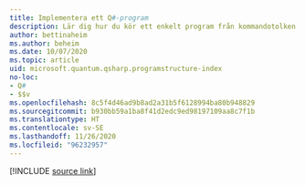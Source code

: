 ```yaml
---
title: Implementera ett Q#-program
description: Lär dig hur du kör ett enkelt program från kommandotolken i Q#.
author: bettinaheim
ms.author: beheim
ms.date: 10/07/2020
ms.topic: article
uid: microsoft.quantum.qsharp.programstructure-index
no-loc:
- Q#
- $$v
ms.openlocfilehash: 8c5f4d46ad9b8ad2a31b5f6128994ba80b948829
ms.sourcegitcommit: b930bb59a1ba8f41d2edc9ed98197109aa8c7f1b
ms.translationtype: HT
ms.contentlocale: sv-SE
ms.lasthandoff: 11/26/2020
ms.locfileid: "96232957"
---
```

<!---
# Implementing a program in Q#
-->

[!INCLUDE [source link](~/includes/qsharp-language/Specifications/Language/1_ProgramStructure/README.md)]

